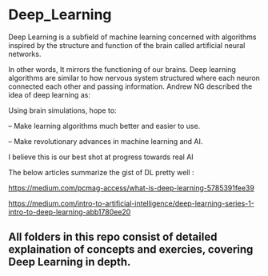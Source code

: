 # Deep_Learning

Deep Learning is a subfield of machine learning concerned with algorithms inspired by the structure and function of the brain called artificial neural networks.

In other words, It mirrors the functioning of our brains. Deep learning algorithms are similar to how nervous system structured where each neuron connected each other and passing information. Andrew NG described the idea of deep learning as:

Using brain simulations, hope to:

– Make learning algorithms much better and easier to use.

– Make revolutionary advances in machine learning and AI.

I believe this is our best shot at progress towards real AI

 
 The below articles summarize the gist of DL pretty well :
 
 https://medium.com/pcmag-access/what-is-deep-learning-5785391fee39

https://medium.com/intro-to-artificial-intelligence/deep-learning-series-1-intro-to-deep-learning-abb1780ee20

## All folders in this repo consist of detailed explaination of concepts and exercies, covering Deep Learning in depth.
